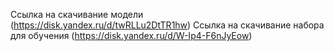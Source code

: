 Ссылка на скачивание модели (https://disk.yandex.ru/d/twRLLu2DtTR1hw)
Ссылка на скачивание набора для обучения (https://disk.yandex.ru/d/W-Ip4-F6nJyEow)
